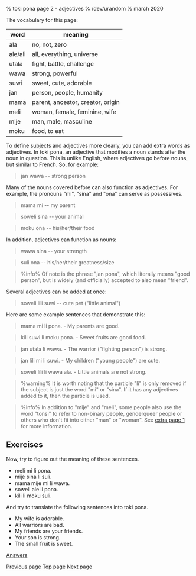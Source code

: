 % toki pona page 2 - adjectives
% /dev/urandom
% march 2020

The vocabulary for this page:

| word    | meaning                          |
|---------|----------------------------------|
| ala     | no, not, zero                    |
| ale/ali | all, everything, universe        |
| utala   | fight, battle, challenge         |
| wawa    | strong, powerful                 |
| suwi    | sweet, cute, adorable            |
| jan     | person, people, humanity         |
| mama    | parent, ancestor, creator, origin|
| meli    | woman, female, feminine, wife    |
| mije    | man, male, masculine             |
| moku    | food, to eat                     |

To define subjects and adjectives more clearly, you can add extra words as
adjectives. In toki pona, an adjective that modifies a noun stands after the
noun in question. This is unlike English, where adjectives go before nouns, but
similar to French. So, for example:

> jan wawa -- strong person

Many of the nouns covered before can also function as adjectives. For example,
the pronouns "mi", "sina" and "ona" can serve as possessives.

> mama mi -- my parent

> soweli sina -- your animal

> moku ona -- his/her/their food 

In addition, adjectives can function as nouns:

> wawa sina -- your strength

> suli ona -- his/her/their greatness/size

> %info%
> Of note is the phrase "jan pona", which literally means "good person", but is
> widely (and officially) accepted to also mean "friend".

Several adjectives can be added at once:

> soweli lili suwi -- cute pet ("little animal")

Here are some example sentences that demonstrate this:

> mama mi li pona. - My parents are good.

> kili suwi li moku pona. - Sweet fruits are good food.

> jan utala li wawa. - The warrior ("fighting person") is strong.

> jan lili mi li suwi. - My children ("young people") are cute.

> soweli lili li wawa ala. - Little animals are not strong.

> %warning%
> It is worth noting that the particle "li" is only removed if the subject is
> just the word "mi" or "sina". If it has any adjectives added to it, then the
> particle is used.

> %info%
> In addition to "mije" and "meli", some people also use the word "tonsi"
> to refer to non-binary people, genderqueer people or others who don't fit into 
> either "man" or "woman". See [extra page 1](x1.html) for more information.

## Exercises

Now, try to figure out the meaning of these sentences.

* meli mi li pona.
* mije sina li suli.
* mama mije mi li wawa.
* soweli ale li pona.
* kili li moku suli.

And try to translate the following sentences into toki pona.

* My wife is adorable.
* All warriors are bad.
* My friends are your friends.
* Your son is strong.
* The small fruit is sweet.

[Answers](answers.html#p2)

[Previous page](1.html) [Top page](index.html) [Next page](3.html)
